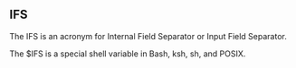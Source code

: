 ## IFS
The IFS is an acronym for Internal Field Separator or Input Field Separator.

The $IFS is a special shell variable in Bash, ksh, sh, and POSIX.

